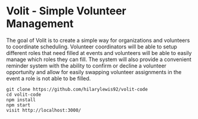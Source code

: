 # Volit - Simple Volunteer Management
The goal of Volit is to create a simple way for organizations and volunteers to coordinate scheduling.  Volunteer coordinators will be able to setup different roles that need filled at events and volunteers will be able to easily manage which roles they can fill.  The system will also provide a convenient reminder system with the ability to confirm or decline a volunteer opportunity and allow for easily swapping volunteer assignments in the event a role is not able to be filled.

```
git clone https://github.com/hilarylewis92/volit-code
cd volit-code
npm install
npm start
visit http://localhost:3000/
```
